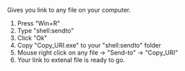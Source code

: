 Gives you link to any file on your computer.

1. Press "Win+R"
2. Type "shell:sendto"
3. Click "Ok"
4. Copy "Copy_URI.exe" to your "shell:sendto" folder
5. Mouse right click on any file -> "Send-to" -> "Copy_URI"
6. Your link to extenal file is ready to go.